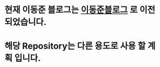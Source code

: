 # 현재 이동준 블로그는 [이동준블로그](https://leedongjoon121.github.io/DJWebSite/)  로 이전 되었습니다. <br/>
# 해당 Repository는 다른 용도로 사용 할 계획 입니다. <br/>
